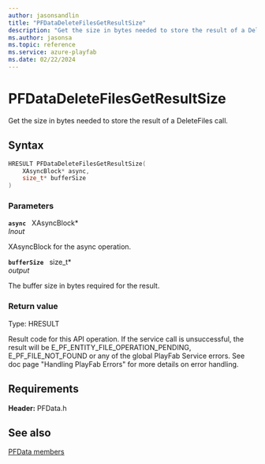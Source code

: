 ```yaml
---
author: jasonsandlin
title: "PFDataDeleteFilesGetResultSize"
description: "Get the size in bytes needed to store the result of a DeleteFiles call."
ms.author: jasonsa
ms.topic: reference
ms.service: azure-playfab
ms.date: 02/22/2024
---
```


# PFDataDeleteFilesGetResultSize  

Get the size in bytes needed to store the result of a DeleteFiles call.  

## Syntax  
  
```cpp
HRESULT PFDataDeleteFilesGetResultSize(  
    XAsyncBlock* async,  
    size_t* bufferSize  
)  
```  
  
### Parameters  
  
**`async`** &nbsp; XAsyncBlock*  
*_Inout_*  
  
XAsyncBlock for the async operation.  
  
**`bufferSize`** &nbsp; size_t*  
*output*  
  
The buffer size in bytes required for the result.  
  
  
### Return value
Type: HRESULT
  
Result code for this API operation. If the service call is unsuccessful, the result will be E_PF_ENTITY_FILE_OPERATION_PENDING, E_PF_FILE_NOT_FOUND or any of the global PlayFab Service errors. See doc page "Handling PlayFab Errors" for more details on error handling.
  
  
## Requirements  
  
**Header:** PFData.h
  
## See also  
[PFData members](../pfdata_members.md)  

  
  

